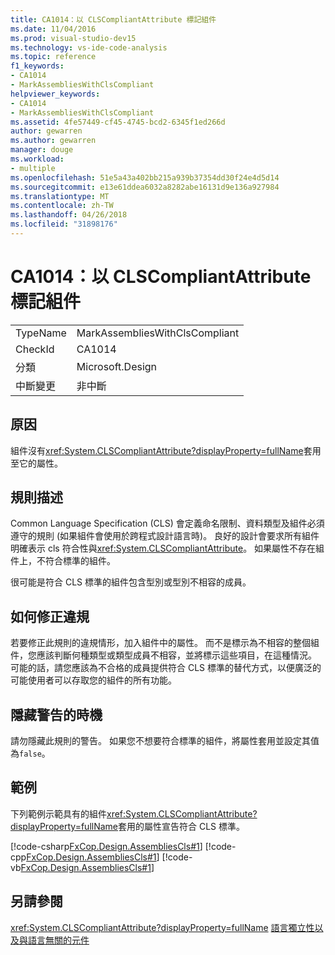 ```yaml
---
title: CA1014：以 CLSCompliantAttribute 標記組件
ms.date: 11/04/2016
ms.prod: visual-studio-dev15
ms.technology: vs-ide-code-analysis
ms.topic: reference
f1_keywords:
- CA1014
- MarkAssembliesWithClsCompliant
helpviewer_keywords:
- CA1014
- MarkAssembliesWithClsCompliant
ms.assetid: 4fe57449-cf45-4745-bcd2-6345f1ed266d
author: gewarren
ms.author: gewarren
manager: douge
ms.workload:
- multiple
ms.openlocfilehash: 51e5a43a402bb215a939b37354dd30f24e4d5d14
ms.sourcegitcommit: e13e61ddea6032a8282abe16131d9e136a927984
ms.translationtype: MT
ms.contentlocale: zh-TW
ms.lasthandoff: 04/26/2018
ms.locfileid: "31898176"
---
```

# <a name="ca1014-mark-assemblies-with-clscompliantattribute"></a>CA1014：以 CLSCompliantAttribute 標記組件
|||
|-|-|
|TypeName|MarkAssembliesWithClsCompliant|
|CheckId|CA1014|
|分類|Microsoft.Design|
|中斷變更|非中斷|

## <a name="cause"></a>原因
 組件沒有<xref:System.CLSCompliantAttribute?displayProperty=fullName>套用至它的屬性。

## <a name="rule-description"></a>規則描述
 Common Language Specification (CLS) 會定義命名限制、資料類型及組件必須遵守的規則 (如果組件會使用於跨程式設計語言時)。 良好的設計會要求所有組件明確表示 cls 符合性與<xref:System.CLSCompliantAttribute>。 如果屬性不存在組件上，不符合標準的組件。

 很可能是符合 CLS 標準的組件包含型別或型別不相容的成員。

## <a name="how-to-fix-violations"></a>如何修正違規
 若要修正此規則的違規情形，加入組件中的屬性。 而不是標示為不相容的整個組件，您應該判斷何種類型或類型成員不相容，並將標示這些項目，在這種情況。 可能的話，請您應該為不合格的成員提供符合 CLS 標準的替代方式，以便廣泛的可能使用者可以存取您的組件的所有功能。

## <a name="when-to-suppress-warnings"></a>隱藏警告的時機
 請勿隱藏此規則的警告。 如果您不想要符合標準的組件，將屬性套用並設定其值為`false`。

## <a name="example"></a>範例
 下列範例示範具有的組件<xref:System.CLSCompliantAttribute?displayProperty=fullName>套用的屬性宣告符合 CLS 標準。

 [!code-csharp[FxCop.Design.AssembliesCls#1](../code-quality/codesnippet/CSharp/ca1014-mark-assemblies-with-clscompliantattribute_1.cs)]
 [!code-cpp[FxCop.Design.AssembliesCls#1](../code-quality/codesnippet/CPP/ca1014-mark-assemblies-with-clscompliantattribute_1.cpp)]
 [!code-vb[FxCop.Design.AssembliesCls#1](../code-quality/codesnippet/VisualBasic/ca1014-mark-assemblies-with-clscompliantattribute_1.vb)]

## <a name="see-also"></a>另請參閱
 <xref:System.CLSCompliantAttribute?displayProperty=fullName> [語言獨立性以及與語言無關的元件](/dotnet/standard/language-independence-and-language-independent-components)